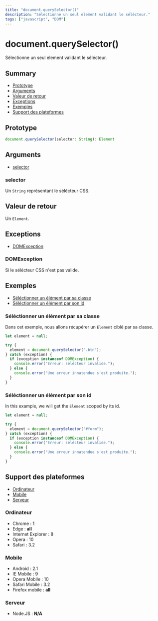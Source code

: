 ```yaml
---
title: "document.querySelector()"
description: "Sélectionne un seul element validant le sélécteur."
tags: ["javascript", "DOM"]
---
```


# document.querySelector()

Sélectionne un seul element validant le sélécteur.

## Summary

- [Prototype](#prototype)
- [Arguments](#arguments)
- [Valeur de retour](#valeur-de-retour)
- [Exceptions](#exceptions)
- [Exemples](#exemples)
- [Support des plateformes](#support-des-plateformes)

## Prototype

```typescript
document.querySelector(selector: String): Element
```

## Arguments

- [selector](#selector)

### selector

Un `String` représentant le sélécteur CSS.

## Valeur de retour

Un `Element`.

## Exceptions

- [DOMException](#dom-exception)

### DOMException

Si le sélécteur CSS n'est pas valide.

## Exemples

- [Séléctionner un élément par sa classe](#séléctionner-un-élément-par-sa-classe)
- [Séléctionner un élément par son id](#séléctionner-un-élément-par-son-id)

### Séléctionner un élément par sa classe

Dans cet exemple, nous allons récupérer un `Èlement` ciblé par sa classe.

```javascript
let element = null;

try {
  element = document.querySelector(".btn");
} catch (exception) {
  if (exception instanceof DOMException) {
    console.error("Erreur: sélécteur invalide.");
  } else {
    console.error("Une erreur innatendue s'est produite.");
  }
}
```

### Séléctionner un élément par son id

In this example, we will get the `Element` scoped by its id.

```javascript
let element = null;

try {
  element = document.querySelector("#form");
} catch (exception) {
  if (exception instanceof DOMException) {
    console.error("Erreur: sélécteur invalide.");
  } else {
    console.error("Une erreur innatendue s'est produite.");
  }
}
```

## Support des plateformes

- [Ordinateur](#ordinateur)
- [Mobile](#mobile)
- [Serveur](#serveur)

### Ordinateur

- Chrome : 1
- Edge : **all**
- Internet Explorer : 8
- Opera : 10
- Safari : 3.2

### Mobile

- Android : 2.1
- IE Mobile : 9
- Opera Mobile : 10
- Safari Mobile : 3.2
- Firefox mobile : **all**

### Serveur

- Node.JS : **N/A**
